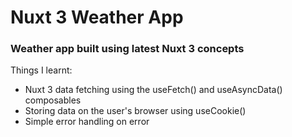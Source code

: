# Nuxt 3 Weather App

### Weather app built using latest Nuxt 3 concepts

Things I learnt:
- Nuxt 3 data fetching using the useFetch() and useAsyncData() composables
- Storing data on the user's browser using useCookie() 
- Simple error handling on error 